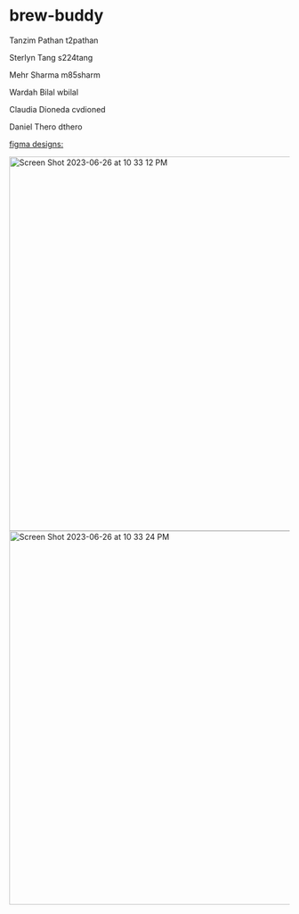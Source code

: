 # brew-buddy


Tanzim Pathan 
t2pathan 

Sterlyn Tang 
s224tang 

Mehr Sharma 
m85sharm 

Wardah Bilal 
wbilal 

Claudia Dioneda 
cvdioned 

Daniel Thero 
dthero 


[figma designs:](https://www.figma.com/file/TxGpbu1xOFgAXMQcKgKH01/Recipe-Page?type=design&node-id=0-1&mode=design)

<img width="671" alt="Screen Shot 2023-06-26 at 10 33 12 PM" src="https://github.com/sterlyn-t/brew-buddy/assets/59990709/ad52f76a-fced-4989-8f38-32b2e656a71b">

<img width="670" alt="Screen Shot 2023-06-26 at 10 33 24 PM" src="https://github.com/sterlyn-t/brew-buddy/assets/59990709/1a095cdc-607e-44a0-8bea-eeb24538d7b3">

